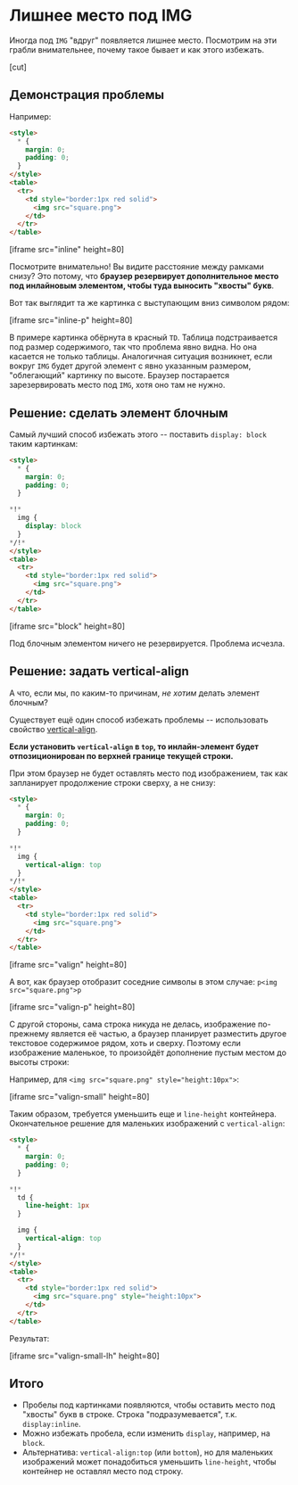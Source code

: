 # Лишнее место под IMG

Иногда под `IMG` "вдруг" появляется лишнее место. Посмотрим на эти грабли внимательнее, почему такое бывает и как этого избежать.

[cut]

## Демонстрация проблемы
Например:

```html
<style>
  * {
    margin: 0;
    padding: 0;
  }
</style>
<table>
  <tr>
    <td style="border:1px red solid">
      <img src="square.png">
    </td>
  </tr>
</table>
```

[iframe src="inline" height=80]

Посмотрите внимательно! Вы видите расстояние между рамками снизу? Это потому, что **браузер резервирует дополнительное место под инлайновым элементом, чтобы туда выносить "хвосты" букв**.

Вот так выглядит та же картинка с выступающим вниз символом рядом:

[iframe src="inline-p" height=80]

В примере картинка обёрнута в красный `TD`. Таблица подстраивается под размер содержимого, так что проблема явно видна. Но она касается не только таблицы. Аналогичная ситуация возникнет, если вокруг `IMG` будет другой элемент с явно указанным размером, "облегающий" картинку по высоте. Браузер постарается зарезервировать место под `IMG`, хотя оно там не нужно.

## Решение: сделать элемент блочным

Самый лучший способ избежать этого -- поставить `display: block` таким картинкам:

```html no-beautify
<style>
  * {
    margin: 0;
    padding: 0;
  }

*!*
  img {
    display: block
  }
*/!*
</style>
<table>
  <tr>
    <td style="border:1px red solid">
      <img src="square.png">
    </td>
  </tr>
</table>
```

[iframe src="block" height=80]

Под блочным элементом ничего не резервируется. Проблема исчезла.

## Решение: задать vertical-align

А что, если мы, по каким-то причинам, *не хотим* делать элемент блочным?

Существует ещё один способ избежать проблемы -- использовать свойство [vertical-align](http://www.w3.org/TR/CSS2/visudet.html#propdef-vertical-align).

**Если установить `vertical-align` в `top`, то инлайн-элемент будет отпозиционирован по верхней границе текущей строки.**

При этом браузер не будет оставлять место под изображением, так как запланирует продолжение строки сверху, а не снизу:

```html no-beautify
<style>
  * {
    margin: 0;
    padding: 0;
  }

*!*
  img {
    vertical-align: top
  }
*/!*
</style>
<table>
  <tr>
    <td style="border:1px red solid">
      <img src="square.png">
    </td>
  </tr>
</table>
```

[iframe src="valign" height=80]

А вот, как браузер отобразит соседние символы в этом случае: `p<img src="square.png">p`

[iframe src="valign-p" height=80]

С другой стороны, сама строка никуда не делась, изображение по-прежнему является её частью, а браузер планирует разместить другое текстовое содержимое рядом, хоть и сверху. Поэтому если изображение маленькое, то произойдёт дополнение пустым местом до высоты строки:

Например, для `<img src="square.png" style="height:10px">`:

[iframe src="valign-small" height=80]

Таким образом, требуется уменьшить еще и `line-height` контейнера. Окончательное решение для маленьких изображений с `vertical-align`:

```html no-beautify
<style>
  * {
    margin: 0;
    padding: 0;
  }

*!*
  td {
    line-height: 1px
  }

  img {
    vertical-align: top
  }
*/!*
</style>
<table>
  <tr>
    <td style="border:1px red solid">
      <img src="square.png" style="height:10px">
    </td>
  </tr>
</table>
```

Результат:

[iframe src="valign-small-lh" height=80]

## Итого

- Пробелы под картинками появляются, чтобы оставить место под "хвосты" букв в строке. Строка "подразумевается", т.к. `display:inline`.
- Можно избежать пробела, если изменить `display`, например, на `block`.
- Альтернатива: `vertical-align:top` (или `bottom`), но для маленьких изображений может понадобиться уменьшить `line-height`, чтобы контейнер не оставлял место под строку.
